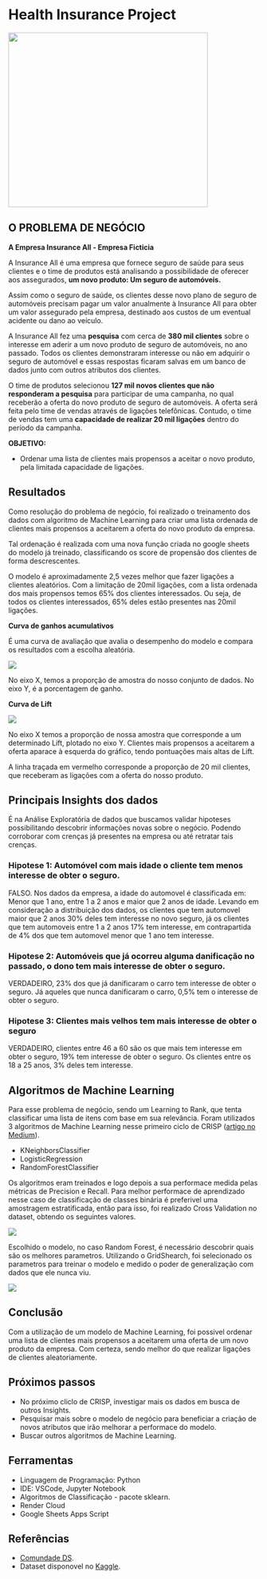 # Health Insurance Project
<img src="https://user-images.githubusercontent.com/80589529/227253968-02ff9967-0253-474a-83c3-101b6553337c.jpg" width="400" height="350">

## O PROBLEMA DE NEGÓCIO

**A Empresa Insurance All - Empresa Ficticia**

A Insurance All é uma empresa que fornece seguro de saúde para seus clientes e o time de produtos está analisando a possibilidade de oferecer aos assegurados, **um novo produto: Um seguro de automóveis.**

Assim como o seguro de saúde, os clientes desse novo plano de seguro de automóveis precisam pagar um valor anualmente à Insurance All para obter um valor assegurado pela empresa, destinado aos custos de um eventual acidente ou dano ao veículo.

A Insurance All fez uma **pesquisa** com cerca de **380 mil clientes** sobre o interesse em aderir a um novo produto de seguro de automóveis, no ano passado. Todos os clientes demonstraram interesse ou não em adquirir o seguro de automóvel e essas respostas ficaram salvas em um banco de dados junto com outros atributos dos clientes.

O time de produtos selecionou **127 mil novos clientes que não responderam a pesquisa** para participar de uma campanha, no qual receberão a oferta do novo produto de seguro de automóveis. A oferta será feita pelo time de vendas através de ligações telefônicas. Contudo, o time de vendas tem uma **capacidade de realizar 20 mil ligações** dentro do período da campanha.

**OBJETIVO:**

- Ordenar uma lista de clientes mais propensos a aceitar o novo produto, pela limitada capacidade de ligações.

## Resultados

Como resolução do problema de negócio, foi realizado o treinamento dos dados com algoritmo de Machine Learning para criar uma lista ordenada de clientes mais propensos a aceitarem a oferta do novo produto da empresa. 

Tal ordenação é realizada com uma nova função criada no google sheets do modelo já treinado, classificando os score de propensão dos clientes de forma descrescentes.

O modelo é aproximadamente 2,5 vezes melhor que fazer ligações a clientes aleatórios. Com a limitação de 20mil ligações, com a lista ordenada dos mais propensos temos 65% dos clientes interessados. Ou seja, de todos os clientes interessados, 65% deles estão presentes nas 20mil ligações.

**Curva de ganhos acumulativos**

É uma curva de avaliação que avalia o desempenho do modelo e compara os resultados com a escolha aleatória.

![](https://user-images.githubusercontent.com/80589529/227256369-2e9b8587-a24d-4408-8c95-965c93d04547.png)

No eixo X, temos a proporção de amostra do nosso conjunto de dados. No eixo Y, é a porcentagem de ganho. 

**Curva de Lift**


![](https://user-images.githubusercontent.com/80589529/227258530-673efc7b-79dd-4b72-b465-f1999f28a5dc.png)

No eixo X temos a proporção de nossa amostra que corresponde a um determinado Lift, plotado no eixo Y. Clientes mais propensos a aceitarem a oferta aparace à esquerda do gráfico, tendo pontuações mais altas de Lift. 

A linha traçada em vermelho corresponde a proporção de 20 mil clientes, que receberam as ligações com a oferta do nosso produto.

## Principais Insights dos dados

É na Análise Exploratória de dados que buscamos validar hipoteses possibilitando descobrir informações novas sobre o negócio. Podendo corroborar com crenças já presentes na empresa ou até retratar tais crenças. 

### ****Hipotese 1: Automóvel com mais idade o cliente tem menos interesse de obter o seguro.****

FALSO. Nos dados da empresa, a idade do automovel é classificada em: Menor que 1 ano, entre 1 a 2 anos e maior que 2 anos de idade. Levando em consideração a distribuição dos dados, os clientes que tem automovel maior que 2 anos 30% deles tem interesse no novo seguro, já os clientes que tem automoveis entre 1 a 2 anos 17% tem interesse, em contrapartida de 4% dos que tem automovel menor que 1 ano tem interesse. 

### ****Hipotese 2: Automóveis que já ocorreu alguma danificação no passado, o dono tem mais interesse de obter o seguro.****

VERDADEIRO, 23% dos que já danificaram o carro tem interesse de obter o seguro. Já aqueles que nunca danificaram o carro, 0,5% tem o interesse de obter o seguro.

### ****Hipotese 3: Clientes mais velhos tem mais interesse de obter o seguro****

VERDADEIRO, clientes entre 46 a 60 são os que mais tem interesse em obter o seguro, 19% tem interesse de obter o seguro. Os clientes entre os 18 a 25 anos, 3% deles tem interesse. 

## Algoritmos de Machine Learning

Para esse problema de negócio, sendo um Learning to Rank, que tenta classificar uma lista de itens com base em sua relevância. Foram utilizados 3 algoritmos de Machine Learning nesse primeiro ciclo de CRISP ([artigo no Medium](https://medium.com/comunidadeds/voc%C3%AA-tem-os-dados-tem-o-problema-de-neg%C3%B3cio-mas-e-agora-o-que-fazer-bf3b2d06482)). 

- KNeighborsClassifier
- LogisticRegression
- RandomForestClassifier 

Os algoritmos eram treinados e logo depois a sua performace medida pelas métricas de Precision e Recall. Para melhor performace de aprendizado nesse caso de classificação de classes binária é preferivel uma amostragem estratificada, então para isso, foi realizado Cross Validation no dataset, obtendo os seguintes valores.

![](https://user-images.githubusercontent.com/80589529/227278726-85087ed4-87d7-45cb-8353-0e2495ffca01.png)

Escolhido o modelo, no caso Random Forest, é necessário descobrir quais são os melhores parametros. Utilizando o GridShearch, foi selecionado os parametros para treinar o modelo e medido o poder de generalização com dados que ele nunca viu. 

![](https://user-images.githubusercontent.com/80589529/227278967-6055cf94-c45d-4358-b72e-91217b22e73c.png)

## Conclusão

Com a utilização de um modelo de Machine Learning, foi possivel ordenar uma lista de clientes mais propensos a aceitarem uma oferta de um novo produto da empresa. Com certeza, sendo melhor do que realizar ligações de clientes aleatoriamente.

## Próximos passos

- No próximo cliclo de CRISP, investigar mais os dados em busca de outros Insights.
- Pesquisar mais sobre o modelo de negócio para beneficiar a criação de novos atributos que irão melhorar a performace do modelo.
- Buscar outros algoritmos de Machine Learning.

## Ferramentas

- Linguagem de Programação: Python
- IDE: VSCode, Jupyter Notebook
- Algoritmos de Classificação - pacote sklearn.
- Render Cloud
- Google Sheets Apps Script

## Referências

- [Comundade DS](https://comunidadeds.com/formacao-em-ciencia-de-dados/?utm_source=google&utm_medium=cpc&utm_campaign=search_cientistadados&utm_content=institucional_descobertas&utm_term=comunidade%20ds&gclid=Cj0KCQjw8e-gBhD0ARIsAJiDsaWBa9RedU8DsWpgYM8GZOdWi5te8nPdxYtP_WsSJuIUaScVkeUDSw8aAtSFEALw_wcB).
- Dataset disponovel no [Kaggle](https://www.kaggle.com/datasets/anmolkumar/health-insurance-cross-sell-prediction).



